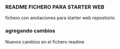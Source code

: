 ### README FICHERO PARA STARTER WEB


fichero con anotaciones para starter web repositorio

### agregando cambios

Nuevos cambios en el fichero readme